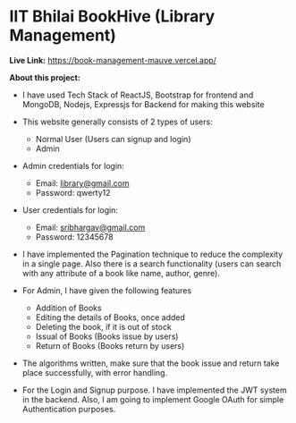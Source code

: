 # IIT Bhilai BookHive (Library Management)

**Live Link:** https://book-management-mauve.vercel.app/

**About this project:**

* I have used Tech Stack of ReactJS, Bootstrap for frontend and MongoDB, Nodejs, Expressjs for Backend for making this website
   
* This website generally consists of 2 types of users:
   
     - Normal User (Users can signup and login)
     - Admin
       
* Admin credentials for login:
     - Email: library@gmail.com
     - Password: qwerty12
       
* User credentials for login:
     - Email: sribhargav@gmail.com
     - Password: 12345678

* I have implemented the Pagination technique to reduce the complexity in a single page. Also there is a search functionality (users can search with any attribute of a book like name, author, genre).

* For Admin, I have given the following features
    - Addition of Books
    - Editing the details of Books, once added
    - Deleting the book, if it is out of stock
    - Issual of Books	(Books issue by users)
    - Return of Books	 (Books return by users)

* The algorithms written, make sure that the book issue and return take place successfully, with error handling.

* For the Login and Signup purpose. I have implemented the JWT system in the backend. Also, I am going to implement Google OAuth for simple Authentication purposes.

   
